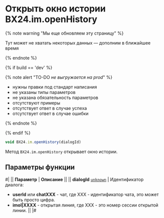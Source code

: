 # Открыть окно истории BX24.im.openHistory

{% note warning "Мы еще обновляем эту страницу" %}

Тут может не хватать некоторых данных — дополним в ближайшее время

{% endnote %}

{% if build == 'dev' %}

{% note alert "TO-DO _не выгружается на prod_" %}

- нужны правки под стандарт написания
- не указаны типы параметров
- не указана обязательность параметров
- отсутствуют примеры
- отсутствует ответ в случае успеха
- отсутствует ответ в случае ошибки

{% endnote %}

{% endif %}

```js
void BX24.im.openHistory(dialogId)
```

Метод `BX24.im.openHistory` открывает окно истории.

## Параметры функции

#|
|| **Параметр** | **Описание** ||
|| **dialogId**
[`unknown`](../../../api-reference/data-types.md) | Идентификатор диалога:
- **userId** или **chatXXX** - чат, где XXX - идентификатор чата, это может быть просто цифра.
- **imol\|XXXX** - открытая линия, где XXX - это номер сессии открытой линии. ||
|#